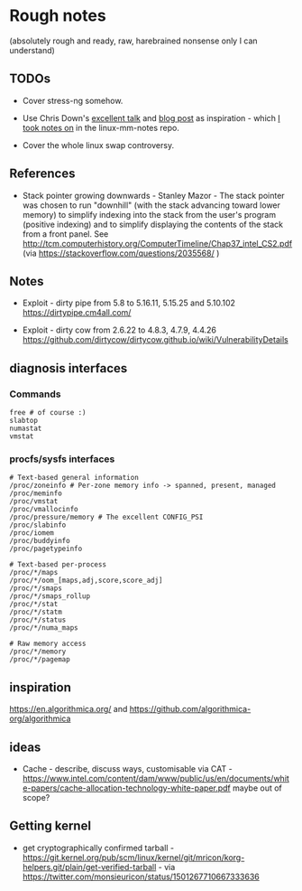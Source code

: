 # Rough notes

(absolutely rough and ready, raw, harebrained nonsense only I can understand)

## TODOs

* Cover stress-ng somehow.

* Use Chris Down's [excellent talk](https://media.ccc.de/v/arch-conf-online-2020-6390-linux-memory-management-at-scale) and [blog post](https://chrisdown.name/2018/01/02/in-defence-of-swap.html) as inspiration - which [I took notes on](https://github.com/lorenzo-stoakes/linux-mm-notes/blob/master/chris_down.md) in the linux-mm-notes repo.

* Cover the whole linux swap controversy.

## References

* Stack pointer growing downwards - Stanley Mazor - The stack pointer was chosen
  to run "downhill" (with the stack advancing toward lower memory) to simplify
  indexing into the stack from the user's program (positive indexing) and to
  simplify displaying the contents of the stack from a front panel. See
  http://tcm.computerhistory.org/ComputerTimeline/Chap37_intel_CS2.pdf (via
  https://stackoverflow.com/questions/2035568/ )

## Notes

* Exploit - dirty pipe from 5.8 to 5.16.11, 5.15.25 and 5.10.102 https://dirtypipe.cm4all.com/

* Exploit - dirty cow from 2.6.22 to 4.8.3, 4.7.9, 4.4.26 https://github.com/dirtycow/dirtycow.github.io/wiki/VulnerabilityDetails

## diagnosis interfaces

### Commands

```
free # of course :)
slabtop
numastat
vmstat
```

### procfs/sysfs interfaces

```
# Text-based general information
/proc/zoneinfo # Per-zone memory info -> spanned, present, managed
/proc/meminfo
/proc/vmstat
/proc/vmallocinfo
/proc/pressure/memory # The excellent CONFIG_PSI
/proc/slabinfo
/proc/iomem
/proc/buddyinfo
/proc/pagetypeinfo

# Text-based per-process
/proc/*/maps
/proc/*/oom_[maps,adj,score,score_adj]
/proc/*/smaps
/proc/*/smaps_rollup
/proc/*/stat
/proc/*/statm
/proc/*/status
/proc/*/numa_maps

# Raw memory access
/proc/*/memory
/proc/*/pagemap
```

## inspiration

https://en.algorithmica.org/ and https://github.com/algorithmica-org/algorithmica

## ideas

* Cache - describe, discuss ways, customisable via CAT -
  https://www.intel.com/content/dam/www/public/us/en/documents/white-papers/cache-allocation-technology-white-paper.pdf
  maybe out of scope?

## Getting kernel

* get cryptographically confirmed tarball - https://git.kernel.org/pub/scm/linux/kernel/git/mricon/korg-helpers.git/plain/get-verified-tarball - via https://twitter.com/monsieuricon/status/1501267710667333636
